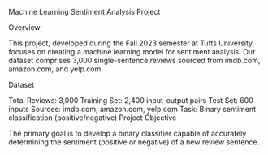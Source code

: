 Machine Learning Sentiment Analysis Project 

Overview

This project, developed during the Fall 2023 semester at Tufts University, focuses on creating a machine learning model for sentiment analysis. Our dataset comprises 3,000 single-sentence reviews sourced from imdb.com, amazon.com, and yelp.com.

Dataset

Total Reviews: 3,000
Training Set: 2,400 input-output pairs
Test Set: 600 inputs
Sources: imdb.com, amazon.com, yelp.com
Task: Binary sentiment classification (positive/negative)
Project Objective

The primary goal is to develop a binary classifier capable of accurately determining the sentiment (positive or negative) of a new review sentence.
